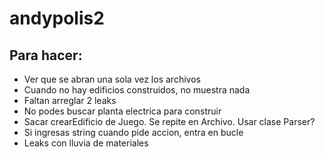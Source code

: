 # andypolis2

## Para hacer:

- Ver que se abran una sola vez los archivos
- Cuando no hay edificios construidos, no muestra nada
- Faltan arreglar 2 leaks 
- No podes buscar planta electrica para construir
- Sacar crearEdificio de Juego. Se repite en Archivo. Usar clase Parser?
- Si ingresas string cuando pide accion, entra en bucle
- Leaks con lluvia de materiales